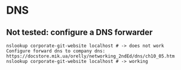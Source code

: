 # DNS

## Not tested: configure a DNS forwarder

````shell script
nslookup corporate-git-website localhost # -> does not work
Configure forward dns to company dns: https://docstore.mik.ua/orelly/networking_2ndEd/dns/ch10_05.htm
nslookup corporate-git-website localhost # -> working
````

 

